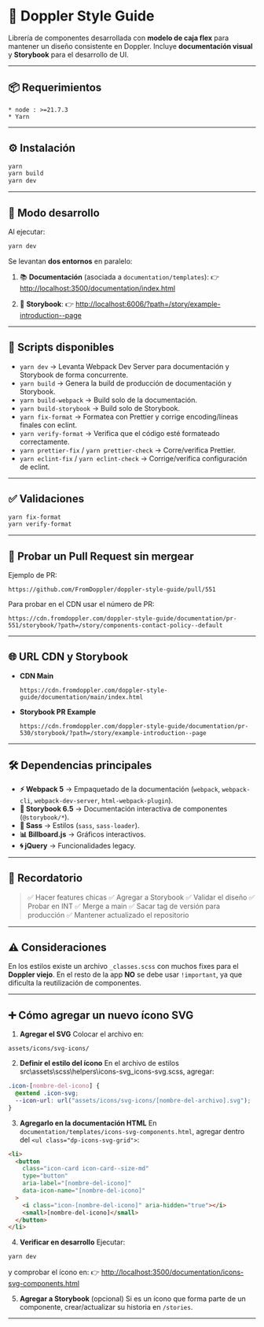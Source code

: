 # 🎨 Doppler Style Guide

Librería de componentes desarrollada con **modelo de caja flex** para mantener un diseño consistente en Doppler.
Incluye **documentación visual** y **Storybook** para el desarrollo de UI.

---

## 📦 Requerimientos

```
* node : >=21.7.3
* Yarn
```

---

## ⚙️ Instalación

```bash
yarn
yarn build
yarn dev
```

---

## 🚀 Modo desarrollo

Al ejecutar:

```bash
yarn dev
```

Se levantan **dos entornos** en paralelo:

1. 📚 **Documentación** (asociada a `documentation/templates`):
   👉 [http://localhost:3500/documentation/index.html](http://localhost:3500/documentation/index.html)

2. 🧩 **Storybook**:
   👉 [http://localhost:6006/?path=/story/example-introduction--page](http://localhost:6006/?path=/story/example-introduction--page)

---

## 📜 Scripts disponibles

- `yarn dev` → Levanta Webpack Dev Server para documentación y Storybook de forma concurrente.
- `yarn build` → Genera la build de producción de documentación y Storybook.
- `yarn build-webpack` → Build solo de la documentación.
- `yarn build-storybook` → Build solo de Storybook.
- `yarn fix-format` → Formatea con Prettier y corrige encoding/líneas finales con eclint.
- `yarn verify-format` → Verifica que el código esté formateado correctamente.
- `yarn prettier-fix` / `yarn prettier-check` → Corre/verifica Prettier.
- `yarn eclint-fix` / `yarn eclint-check` → Corrige/verifica configuración de eclint.

---

## ✅ Validaciones

```bash
yarn fix-format
yarn verify-format
```

---

## 🧪 Probar un Pull Request sin mergear

Ejemplo de PR:

```
https://github.com/FromDoppler/doppler-style-guide/pull/551
```

Para probar en el CDN usar el número de PR:

```
https://cdn.fromdoppler.com/doppler-style-guide/documentation/pr-551/storybook/?path=/story/components-contact-policy--default
```

---

## 🌐 URL CDN y Storybook

- **CDN Main**

  ```
  https://cdn.fromdoppler.com/doppler-style-guide/documentation/main/index.html
  ```

- **Storybook PR Example**
  ```
  https://cdn.fromdoppler.com/doppler-style-guide/documentation/pr-530/storybook/?path=/story/example-introduction--page
  ```

---

## 🛠 Dependencias principales

- **⚡ Webpack 5** → Empaquetado de la documentación (`webpack`, `webpack-cli`, `webpack-dev-server`, `html-webpack-plugin`).
- **🧩 Storybook 6.5** → Documentación interactiva de componentes (`@storybook/*`).
- **🎨 Sass** → Estilos (`sass`, `sass-loader`).
- **📊 Billboard.js** → Gráficos interactivos.
- **🌀 jQuery** → Funcionalidades legacy.

---

## 📌 Recordatorio

> ✅ Hacer features chicas
> ✅ Agregar a Storybook
> ✅ Validar el diseño
> ✅ Probar en INT
> ✅ Merge a main
> ✅ Sacar tag de versión para producción
> ✅ Mantener actualizado el repositorio

---

## ⚠️ Consideraciones

En los estilos existe un archivo `_classes.scss` con muchos fixes para el **Doppler viejo**.
En el resto de la app **NO** se debe usar `!important`, ya que dificulta la reutilización de componentes.

---

## ➕ Cómo agregar un nuevo ícono SVG

1. **Agregar el SVG**
   Colocar el archivo en:

```
assets/icons/svg-icons/
```

2. **Definir el estilo del ícono**
   En el archivo de estilos src\assets\scss\helpers\icons-svg_icons-svg.scss, agregar:

```scss
.icon-[nombre-del-icono] {
  @extend .icon-svg;
  --icon-url: url("assets/icons/svg-icons/[nombre-del-archivo].svg");
}
```

3. **Agregarlo en la documentación HTML**
   En `documentation/templates/icons-svg-components.html`, agregar dentro del `<ul class="dp-icons-svg-grid">`:

```html
<li>
  <button
    class="icon-card icon-card--size-md"
    type="button"
    aria-label="[nombre-del-icono]"
    data-icon-name="[nombre-del-icono]"
  >
    <i class="icon-[nombre-del-icono]" aria-hidden="true"></i>
    <small>[nombre-del-icono]</small>
  </button>
</li>
```

4. **Verificar en desarrollo**
   Ejecutar:

```bash
yarn dev
```

y comprobar el ícono en:
👉 [http://localhost:3500/documentation/icons-svg-components.html](http://localhost:3500/documentation/icons-svg-components.html)

5. **Agregar a Storybook** (opcional)
   Si es un ícono que forma parte de un componente, crear/actualizar su historia en `/stories`.

---
